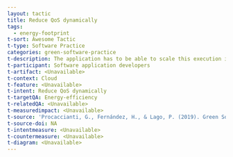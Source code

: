 ```yaml
---
layout: tactic
title: Reduce QoS dynamically
tags:
  - energy-footprint
t-sort: Awesome Tactic
t-type: Software Practice
categories: green-software-practice
t-description: The application has to be able to scale this execution in case of low-power situations.
t-participant: Software application developers
t-artifact: <Unavailable>
t-context: Cloud
t-feature: <Unavailable>
t-intent: Reduce QoS dynamically
t-targetQA: Energy-efficiency
t-relatedQA: <Unavailable>
t-measuredimpact: <Unavailable>
t-source: 'Procaccianti, G., Fernández, H., & Lago, P. (2019). Green Software in Practice: Empirical Validation and Assessment of Best Practices for Writing Energy-Efficient Software. Vrije Universiteit Amsterdam, October 2019.'
t-source-doi: NA
t-intentmeasure: <Unavailable>
t-countermeasure: <Unavailable>
t-diagram: <Unavailable>
---
```

